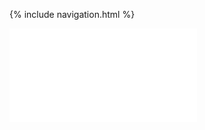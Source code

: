 {% include navigation.html %}

                                                                                                                             
<iframe frameborder=“0” width=“100%” height=“500px” src=“https://replit.com/@NatalieBeckwith/DataStructuresProject?lite=true#main.py">

